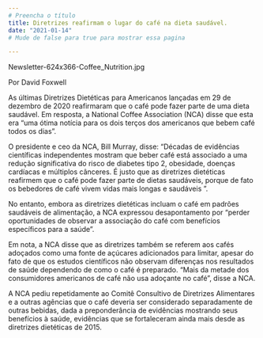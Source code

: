 ```yaml
---
# Preencha o título
title: Diretrizes reafirmam o lugar do café na dieta saudável.
date: "2021-01-14"
# Mude de false para true para mostrar essa pagina

---
```


Newsletter-624x366-Coffee_Nutrition.jpg

Por David Foxwell

As últimas Diretrizes Dietéticas para Americanos lançadas em 29 de dezembro de 2020 reafirmaram que o café pode fazer parte de uma dieta saudável. Em resposta, a National Coffee Association (NCA) disse que esta era “uma ótima notícia para os dois terços dos americanos que bebem café todos os dias”.

O presidente e ceo da NCA, Bill Murray, disse: “Décadas de evidências científicas independentes mostram que beber café está associado a uma redução significativa do risco de diabetes tipo 2, obesidade, doenças cardíacas e múltiplos cânceres. É justo que as diretrizes dietéticas reafirmem que o café pode fazer parte de dietas saudáveis, porque de fato os bebedores de café vivem vidas mais longas e saudáveis ​​”.

No entanto, embora as diretrizes dietéticas incluam o café em padrões saudáveis ​​de alimentação, a NCA expressou desapontamento por “perder oportunidades de observar a associação do café com benefícios específicos para a saúde”.

Em nota, a NCA disse que as diretrizes também se referem aos cafés adoçados como uma fonte de açúcares adicionados para limitar, apesar do fato de que os estudos científicos não observam diferenças nos resultados de saúde dependendo de como o café é preparado. “Mais da metade dos consumidores americanos de café não usa adoçante no café”, disse a NCA.

A NCA pediu repetidamente ao Comitê Consultivo de Diretrizes Alimentares e a outras agências que o café deveria ser considerado separadamente de outras bebidas, dada a preponderância de evidências mostrando seus benefícios à saúde, evidências que se fortaleceram ainda mais desde as diretrizes dietéticas de 2015.